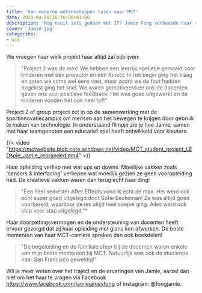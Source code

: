 ```yaml
---
title: 'Van moderne wetenschappen talen naar MCT'
date: 2020-04-28T16:16:00+01:00
description: 'Nog nooit iets gedaan met IT? Jamie Fong verbaasde haar ouders en eigenlijk iedereen die haar kende toen ze voor MCT koos na haar opleiding moderne talen wetenschappen. Leuke en innovatieve projecten ontwerpen en ontwikkelen is wat ze echt wou doen.'
cover: 'Jamie.jpg'
categories:
- wie
---
```


We vroegen haar welk project haar altijd zal bijblijven:

> "Project 2 was de max! We hebben een leerrijk spelletje gemaakt voor kinderen met een projector en een Kinect. In het begin ging het traag en zaten we soms wel eens vast, maar zodra we de fout hadden opgelost ging het snel. We waren gemotiveerd en ook de docenten gaven ons veel positieve feedback! Het was goed uitgewerkt en de kinderen vonden het ook heel tof!"

Project 2 of group project zet in op de samenwerking met de sportinnovatiecampus om mensen aan het bewegen te krijgen door gebruik te maken van technologie. In onderstaand filmpje zie je hoe Jamie, samen met haar teamgenoten een educatief spel heeft ontwikkeld voor kleuters.

{{< video "https://mctwebsite.blob.core.windows.net/video/MCT_student_project_LEDspie_Jamie_rebranded.mp4" >}}

Haar opleiding verliep met wat ups en downs. Moeilijke vakken zoals 'sensors & interfacing' verliepen wat moeilijk gezien ze geen vooropleiding had. De creatieve vakken waren dan terug echt haar ding!  

> "Een heel semester After Effects vond ik echt de max. Het werd ook echt super goed uitgelegd door Sofie Eeckeman! Ze was altijd goed voorbereid, waardoor de les altijd heel soepel ging. Alles werd ook stap voor stap uitgelegd."*  

Haar doorzettingsvermogen en de ondersteuning van docenten heeft ervoor gezorgd dat zij haar opleiding met glans kon afwerken. De beste momenten van haar MCT-carrière spreken dan ook boekdelen!

> "De begeleiding en de familiale sfeer bij de docenten waren enkele van mijn beste momenten bij MCT. Natuurlijk was ook de studiereis naar San Francisco geweldig!"

Wil je meer weten over het traject en de ervaringen van Jamie, aarzel dan niet om het haar te vragen via Facebook https://www.facebook.com/jamiejamesfong of instagram: @fongjamie.

